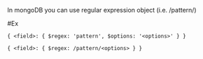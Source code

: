 In mongoDB you can use regular expression object (i.e. /pattern/)

#Ex

```{ <field>: { $regex: 'pattern', $options: '<options>' } }```

```{ <field>: { $regex: /pattern/<options> } }```
